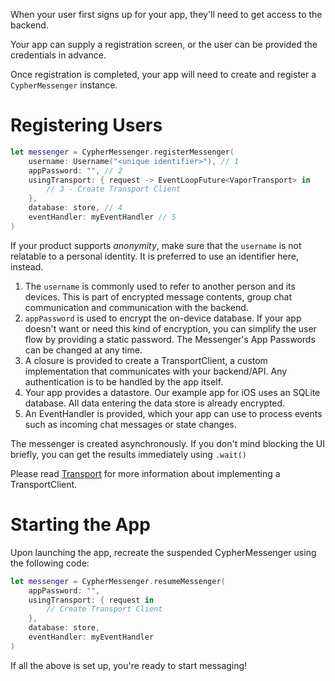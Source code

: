 When your user first signs up for your app, they'll need to get access to the backend.

Your app can supply a registration screen, or the user can be provided the credentials in advance.

Once registration is completed, your app will need to create and register a `CypherMessenger` instance.

# Registering Users

```swift
let messenger = CypherMessenger.registerMessenger(
    username: Username("<unique identifier>"), // 1
    appPassword: "", // 2
    usingTransport: { request -> EventLoopFuture<VaporTransport> in
        // 3 - Create Transport Client
    },
    database: store, // 4
    eventHandler: myEventHandler // 5
)
```

If your product supports _anonymity_, make sure that the `username` is not relatable to a personal identity. It is preferred to use an identifier here, instead.

1. The `username` is commonly used to refer to another person and its devices. This is part of encrypted message contents, group chat communication and communication with the backend.
2. `appPassword` is used to encrypt the on-device database. If your app doesn't want or need this kind of encryption, you can simplify the user flow by providing a static password.
The Messenger's App Passwords can be changed at any time.
3. A closure is provided to create a TransportClient, a custom implementation that communicates with your backend/API. Any authentication is to be handled by the app itself.
4. Your app provides a datastore. Our example app for iOS uses an SQLite database. All data entering the data store is already encrypted.
5. An EventHandler is provided, which your app can use to process events such as incoming chat messages or state changes.

The messenger is created asynchronously. If you don't mind blocking the UI briefly, you can get the results immediately using `.wait()`

Please read [Transport](/docs/cyphertextkit/articles/transport) for more information about implementing a TransportClient.

# Starting the App

Upon launching the app, recreate the suspended CypherMessenger using the following code:

```swift
let messenger = CypherMessenger.resumeMessenger(
    appPassword: "",
    usingTransport: { request in
        // Create Transport Client
    },
    database: store,
    eventHandler: myEventHandler
)
```

If all the above is set up, you're ready to start messaging!